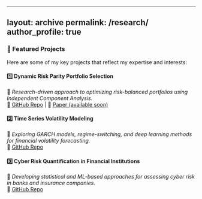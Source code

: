 
---
layout: archive
permalink: /research/
author_profile: true
---

### 📌 Featured Projects

Here are some of my key projects that reflect my expertise and interests:

#### 1️⃣ **Dynamic Risk Parity Portfolio Selection**
📖 *Research-driven approach to optimizing risk-balanced portfolios using Independent Component Analysis.*  
🔗 [GitHub Repo](https://github.com/mdahfienon/score_driven) | 📄 [Paper (available soon)](#)

#### 2️⃣ **Time Series Volatility Modeling**
📖 *Exploring GARCH models, regime-switching, and deep learning methods for financial volatility forecasting.*  
🔗 [GitHub Repo](https://github.com/mdahfienon/LSTAT2170_TimesSeries)

#### 3️⃣ **Cyber Risk Quantification in Financial Institutions**
📖 *Developing statistical and ML-based approaches for assessing cyber risk in banks and insurance companies.*  
🔗 [GitHub Repo](#)

<!---
{% if author.googlescholar %}
  You can also find my articles on <u><a href="{{author.googlescholar}}">my Google Scholar profile</a>.</u>
{% endif %}

{% include base_path %}

# <span style="color:#77AFC7">Working papers</span>
{% for post in site.publications reversed %}
  {% if post.pubtype == 'workingpaper' %}
      {% include archive-single.html %}
  {% endif %}
{% endfor %}

<span style="color:white">Publications</span>

# <span style="color:#77AFC7">Work in progress</span>
{% for post in site.publications reversed %}
  {% if post.pubtype == 'workinprogress' %}
      {% include archive-single.html %}
  {% endif %}
{% endfor %}

<span style="color:white">Publications</span>

# <span style="color:#77AFC7">Publications</span>
{% for post in site.publications reversed %}
  {% if post.pubtype == 'publication' %}
      {% include archive-single.html %}
  {% endif %}
{% endfor %}

<span style="color:white">Publications</span>


# <span style="color:#77AFC7">External reports</span>



{% for post in site.publications reversed %}
  {% if post.pubtype == 'external' %}
      {% include archive-single.html %}
  {% endif %}
{% endfor %}

-->
